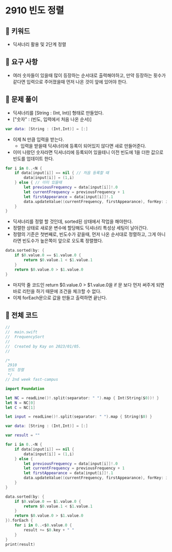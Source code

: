 # 2910 빈도 정렬

## 🍎 키워드
- 딕셔너리 활용 및 2단계 정렬

## 🍎 요구 사항
- 여러 숫자들이 있을때 많이 등장하는 순서대로 출력해야하고, 만약 등장하는 횟수가 같다면 입력으로 주어졌을때 먼저 나온 것이 앞에 있어야 한다.

## 🍎 문제 풀이
- 딕셔너리를 [String : (Int, Int)] 형태로 만들었다.
- ["숫자" : (빈도, 입력에서 처음 나온 순서)]
```swift
var data: [String : (Int,Int)] = [:]
```
- 이제 N 만큼 입력을 받는다.
    - 입력을 받을때 딕셔너리에 등록이 되어있지 않다면 새로 만들어준다.
- 이미 나왔던 숫자라면 딕셔너리에 등록되어 있을테니 이전 빈도에 1을 더한 값으로 빈도를 업데이트 한다.
```swift
for i in 0..<N {
    if data[input[i]] == nil { // 처음 등록할 때
        data[input[i]] = (1,i)
    } else { // 이미 있을때
        let previousFrequency = data[input[i]]!.0
        let currentFrequency = previousFrequency + 1
        let firstAppearance = data[input[i]]!.1
        data.updateValue((currentFrequency, firstAppearance), forKey: input[i])
    }
}
```
- 딕셔너리를 정렬 할 것인데, sorted된 상태에서 작업을 해야한다.
- 정렬한 상태로 새로운 변수에 할당해도 딕셔너리 특성상 세팅이 날아간다.
- 정렬의 기준은 첫번째로, 빈도수가 같을때, 먼저 나온 순서대로 정렬하고, 그게 아니라면 빈도수가 높은쪽이 앞으로 오도록 정렬했다.
```swift
data.sorted(by: {
    if $0.value.0 == $1.value.0 {
        return $0.value.1 < $1.value.1
    }
    return $0.value.0 > $1.value.0
}
```
- 마지막 줄 코드인 return $0.value.0 > $1.value.0을 if 문 보다 먼저 써주게 되면 바로 리턴을 하기 때문에 조건을 체크할 수 없다.
- 이제 forEach문으로 값을 만들고 출력하면 끝난다.

## 🍎 전체 코드
```swift
//
//  main.swift
//  FrequencySort
//
//  Created by Kay on 2023/01/05.
//

/*
 2910
 빈도 정렬
 */
// 2nd week fast-campus

import Foundation

let NC = readLine()!.split(separator: " ").map { Int(String($0))! }
let N = NC[0]
let C = NC[1]

let input = readLine()!.split(separator: " ").map { String($0) }

var data: [String : (Int,Int)] = [:]

var result = ""

for i in 0..<N {
    if data[input[i]] == nil {
        data[input[i]] = (1,i)
    } else {
        let previousFrequency = data[input[i]]!.0
        let currentFrequency = previousFrequency + 1
        let firstAppearance = data[input[i]]!.1
        data.updateValue((currentFrequency, firstAppearance), forKey: input[i])
    }
}

data.sorted(by: {
    if $0.value.0 == $1.value.0 {
        return $0.value.1 < $1.value.1
    }
    return $0.value.0 > $1.value.0
}).forEach {
    for i in 0..<$0.value.0 {
        result += $0.key + " "
    }
}
print(result)

```
